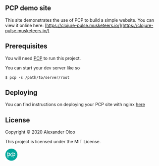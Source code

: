 ## PCP demo site

This site demonstrates the use of PCP to build a simple website. You can view it online here: [https://clojure-pulse.musketeers.io/](https://clojure-pulse.musketeers.io/)

## Prerequisites
You will need [PCP](https://github.com/alekcz/pcp) to run this project. 

You can start your dev server like so

``` shellsession
$ pcp -s /path/to/server/root
```
## Deploying

You can find instructions on deploying your PCP site with nginx [here](https://github.com/alekcz/pcp/blob/master/docs/replacing-php.md)

## License

Copyright © 2020 Alexander Oloo

This project is licensed under the MIT License.

<img src="https://raw.githubusercontent.com/alekcz/pcp/master/assets/logo/logo-alt.svg" width="40px">